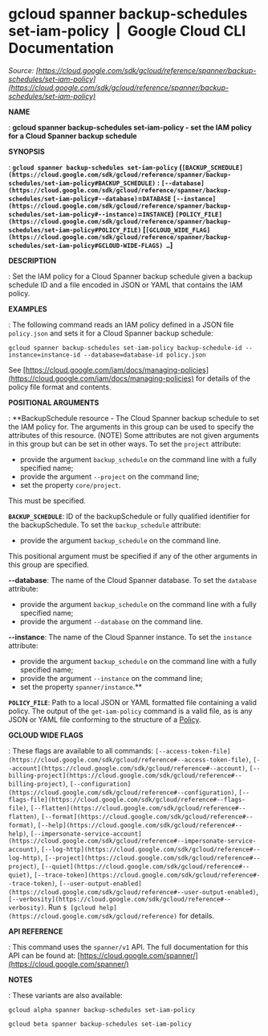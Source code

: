 # gcloud spanner backup-schedules set-iam-policy  |  Google Cloud CLI Documentation

*Source: [https://cloud.google.com/sdk/gcloud/reference/spanner/backup-schedules/set-iam-policy](https://cloud.google.com/sdk/gcloud/reference/spanner/backup-schedules/set-iam-policy)*

**NAME**

: **gcloud spanner backup-schedules set-iam-policy - set the IAM policy for a Cloud Spanner backup schedule**

**SYNOPSIS**

: **`gcloud spanner backup-schedules set-iam-policy` (`[BACKUP_SCHEDULE](https://cloud.google.com/sdk/gcloud/reference/spanner/backup-schedules/set-iam-policy#BACKUP_SCHEDULE)` : `[--database](https://cloud.google.com/sdk/gcloud/reference/spanner/backup-schedules/set-iam-policy#--database)`=`DATABASE` `[--instance](https://cloud.google.com/sdk/gcloud/reference/spanner/backup-schedules/set-iam-policy#--instance)`=`INSTANCE`) `[POLICY_FILE](https://cloud.google.com/sdk/gcloud/reference/spanner/backup-schedules/set-iam-policy#POLICY_FILE)` [`[GCLOUD_WIDE_FLAG](https://cloud.google.com/sdk/gcloud/reference/spanner/backup-schedules/set-iam-policy#GCLOUD-WIDE-FLAGS) …`]**

**DESCRIPTION**

: Set the IAM policy for a Cloud Spanner backup schedule given a backup schedule
ID and a file encoded in JSON or YAML that contains the IAM policy.

**EXAMPLES**

: The following command reads an IAM policy defined in a JSON file
`policy.json` and sets it for a Cloud Spanner backup schedule:

```
gcloud spanner backup-schedules set-iam-policy backup-schedule-id --instance=instance-id --database=database-id policy.json
```

See [https://cloud.google.com/iam/docs/managing-policies](https://cloud.google.com/iam/docs/managing-policies)
for details of the policy file format and contents.

**POSITIONAL ARGUMENTS**

: **BackupSchedule resource - The Cloud Spanner backup schedule to set the IAM
policy for. The arguments in this group can be used to specify the attributes of
this resource. (NOTE) Some attributes are not given arguments in this group but
can be set in other ways.
To set the `project` attribute:

- provide the argument `backup_schedule` on the command line with a
fully specified name;
- provide the argument `--project` on the command line;
- set the property `core/project`.

This must be specified.

**`BACKUP_SCHEDULE`**:
ID of the backupSchedule or fully qualified identifier for the backupSchedule.
To set the `backup_schedule` attribute:

- provide the argument `backup_schedule` on the command line.

This positional argument must be specified if any of the other arguments in this
group are specified.

**--database**:
The name of the Cloud Spanner database.
To set the `database` attribute:

- provide the argument `backup_schedule` on the command line with a
fully specified name;
- provide the argument `--database` on the command line.

**--instance**:
The name of the Cloud Spanner instance.
To set the `instance` attribute:

- provide the argument `backup_schedule` on the command line with a
fully specified name;
- provide the argument `--instance` on the command line;
- set the property `spanner/instance`.**

**`POLICY_FILE`**:
Path to a local JSON or YAML formatted file containing a valid policy.
The output of the `get-iam-policy` command is a valid file, as is any
JSON or YAML file conforming to the structure of a [Policy](https://cloud.google.com/iam/reference/rest/v1/Policy).

**GCLOUD WIDE FLAGS**

: These flags are available to all commands: `[--access-token-file](https://cloud.google.com/sdk/gcloud/reference#--access-token-file)`,
`[--account](https://cloud.google.com/sdk/gcloud/reference#--account)`, `[--billing-project](https://cloud.google.com/sdk/gcloud/reference#--billing-project)`,
`[--configuration](https://cloud.google.com/sdk/gcloud/reference#--configuration)`,
`[--flags-file](https://cloud.google.com/sdk/gcloud/reference#--flags-file)`,
`[--flatten](https://cloud.google.com/sdk/gcloud/reference#--flatten)`, `[--format](https://cloud.google.com/sdk/gcloud/reference#--format)`, `[--help](https://cloud.google.com/sdk/gcloud/reference#--help)`, `[--impersonate-service-account](https://cloud.google.com/sdk/gcloud/reference#--impersonate-service-account)`,
`[--log-http](https://cloud.google.com/sdk/gcloud/reference#--log-http)`,
`[--project](https://cloud.google.com/sdk/gcloud/reference#--project)`, `[--quiet](https://cloud.google.com/sdk/gcloud/reference#--quiet)`, `[--trace-token](https://cloud.google.com/sdk/gcloud/reference#--trace-token)`, `[--user-output-enabled](https://cloud.google.com/sdk/gcloud/reference#--user-output-enabled)`,
`[--verbosity](https://cloud.google.com/sdk/gcloud/reference#--verbosity)`.
Run `$ [gcloud help](https://cloud.google.com/sdk/gcloud/reference)` for details.

**API REFERENCE**

: This command uses the `spanner/v1` API. The full documentation for
this API can be found at: [https://cloud.google.com/spanner/](https://cloud.google.com/spanner/)

**NOTES**

: These variants are also available:

```
gcloud alpha spanner backup-schedules set-iam-policy
```

```
gcloud beta spanner backup-schedules set-iam-policy
```
